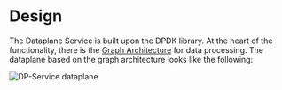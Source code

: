 # Design
The Dataplane Service is built upon the DPDK library. At the heart of the functionality, there is the  [Graph Architecture](http://doc.dpdk.org/guides/prog_guide/graph_lib.html) for data processing. The dataplane based on the graph architecture looks like the following:

![DP-Service dataplane](../sys_design/dp_service_dataplane.drawio.png)
